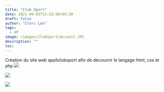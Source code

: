 ```yaml
---
title: "Club Sport"
date: 2021-04-03T22:53:58+05:30
draft: false
author: "Clerc Léo"
tags:
  - AP
image: /images/ClubSport/Accueil.JPG
description: ""
toc: 
---
```

Création du site web appliclubsport afin de découvrir le langage html, css et php
![](/images/ClubSport/GestionAdherents.JPG)

![](/images/ClubSport/GestionCours.JPG)

![](/images/ClubSport/Planing.JPG)
